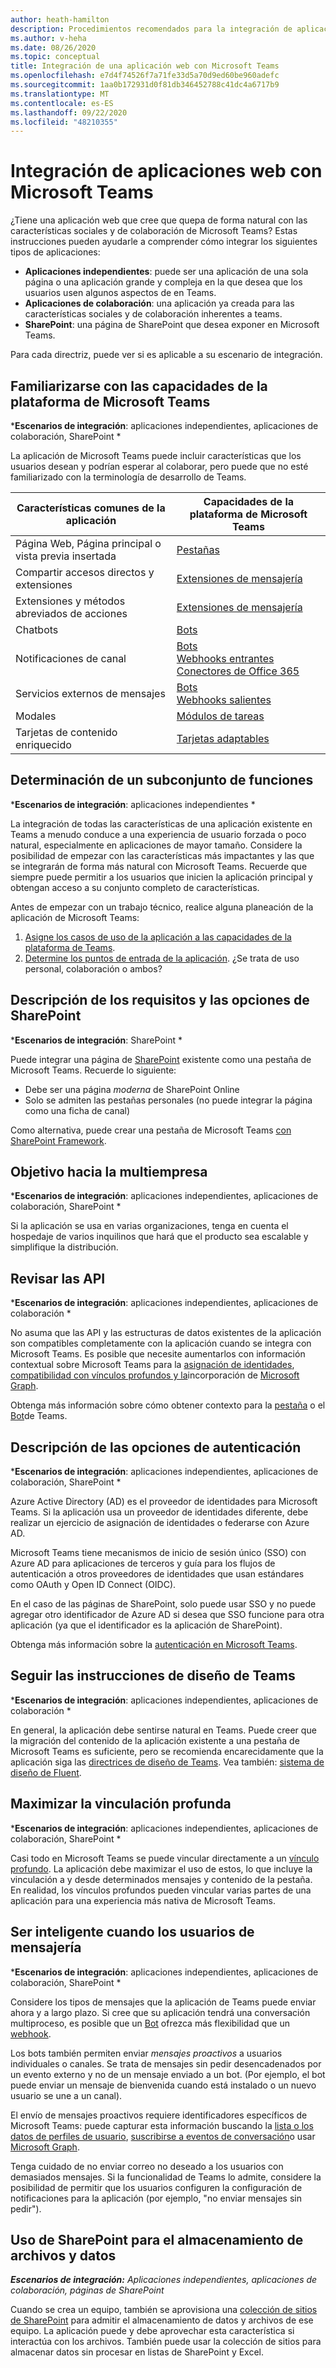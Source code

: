 ```yaml
---
author: heath-hamilton
description: Procedimientos recomendados para la integración de aplicaciones Web existentes con Microsoft Teams
ms.author: v-heha
ms.date: 08/26/2020
ms.topic: conceptual
title: Integración de una aplicación web con Microsoft Teams
ms.openlocfilehash: e7d4f74526f7a71fe33d5a70d9ed60be960adefc
ms.sourcegitcommit: 1aa0b172931d0f81db346452788c41dc4a6717b9
ms.translationtype: MT
ms.contentlocale: es-ES
ms.lasthandoff: 09/22/2020
ms.locfileid: "48210355"
---
```

# <a name="integrate-web-apps-with-teams"></a>Integración de aplicaciones web con Microsoft Teams

¿Tiene una aplicación web que cree que quepa de forma natural con las características sociales y de colaboración de Microsoft Teams? Estas instrucciones pueden ayudarle a comprender cómo integrar los siguientes tipos de aplicaciones:

* **Aplicaciones independientes**: puede ser una aplicación de una sola página o una aplicación grande y compleja en la que desea que los usuarios usen algunos aspectos de en Teams.
* **Aplicaciones de colaboración**: una aplicación ya creada para las características sociales y de colaboración inherentes a teams.
* **SharePoint**: una página de SharePoint que desea exponer en Microsoft Teams.

Para cada directriz, puede ver si es aplicable a su escenario de integración.

## <a name="get-to-know-teams-platform-capabilities"></a>Familiarizarse con las capacidades de la plataforma de Microsoft Teams

***Escenarios de integración**: aplicaciones independientes, aplicaciones de colaboración, SharePoint *

La aplicación de Microsoft Teams puede incluir características que los usuarios desean y podrían esperar al colaborar, pero puede que no esté familiarizado con la terminología de desarrollo de Teams.

|Características comunes de la aplicación   |Capacidades de la plataforma de Microsoft Teams   |
|----------|-----------|
|Página Web, Página principal o vista previa insertada  |[Pestañas](../tabs/what-are-tabs.md)  |
|Compartir accesos directos y extensiones  |[Extensiones de mensajería](../messaging-extensions/what-are-messaging-extensions.md)  |
|Extensiones y métodos abreviados de acciones  |[Extensiones de mensajería](../messaging-extensions/what-are-messaging-extensions.md)  |
|Chatbots  |[Bots](../bots/what-are-bots.md) |
|Notificaciones de canal  |[Bots](../bots/what-are-bots.md)<br/>[Webhooks entrantes](../webhooks-and-connectors/what-are-webhooks-and-connectors.md)<br/>[Conectores de Office 365](../webhooks-and-connectors/what-are-webhooks-and-connectors.md)  |
|Servicios externos de mensajes  |[Bots](../bots/what-are-bots.md)<br/>[Webhooks salientes](../webhooks-and-connectors/what-are-webhooks-and-connectors.md)  |
|Modales  |[Módulos de tareas](../task-modules-and-cards/what-are-task-modules.md)  |
|Tarjetas de contenido enriquecido  |[Tarjetas adaptables](../task-modules-and-cards/what-are-cards.md)  |

## <a name="determine-a-subset-of-functionality"></a>Determinación de un subconjunto de funciones

***Escenarios de integración**: aplicaciones independientes *

La integración de todas las características de una aplicación existente en Teams a menudo conduce a una experiencia de usuario forzada o poco natural, especialmente en aplicaciones de mayor tamaño. Considere la posibilidad de empezar con las características más impactantes y las que se integrarán de forma más natural con Microsoft Teams. Recuerde que siempre puede permitir a los usuarios que inicien la aplicación principal y obtengan acceso a su conjunto completo de características.

Antes de empezar con un trabajo técnico, realice alguna planeación de la aplicación de Microsoft Teams:

1. [Asigne los casos de uso de la aplicación a las capacidades de la plataforma de Teams](../concepts/design/map-use-cases.md).
1. [Determine los puntos de entrada de la aplicación](../concepts/extensibility-points.md). ¿Se trata de uso personal, colaboración o ambos?

## <a name="understand-sharepoint-requirements-and-options"></a>Descripción de los requisitos y las opciones de SharePoint

***Escenarios de integración**: SharePoint *

Puede integrar una página de [SharePoint](https://docs.microsoft.com/MicrosoftTeams/teams-standalone-static-tabs-using-spo-sites) existente como una pestaña de Microsoft Teams. Recuerde lo siguiente:

* Debe ser una página *moderna* de SharePoint Online
* Solo se admiten las pestañas personales (no puede integrar la página como una ficha de canal)

Como alternativa, puede crear una pestaña de Microsoft Teams [con SharePoint Framework](https://docs.microsoft.com/sharepoint/dev/spfx/integrate-with-teams-introduction).

## <a name="aim-towards-multi-tenancy"></a>Objetivo hacia la multiempresa

***Escenarios de integración**: aplicaciones independientes, aplicaciones de colaboración, SharePoint *

Si la aplicación se usa en varias organizaciones, tenga en cuenta el hospedaje de varios inquilinos que hará que el producto sea escalable y simplifique la distribución.

## <a name="review-your-apis"></a>Revisar las API

***Escenarios de integración**: aplicaciones independientes, aplicaciones de colaboración *

No asuma que las API y las estructuras de datos existentes de la aplicación son compatibles completamente con la aplicación cuando se integra con Microsoft Teams. Es posible que necesite aumentarlos con información contextual sobre Microsoft Teams para la [asignación de identidades](../concepts/authentication/configure-identity-provider.md), [compatibilidad con vínculos profundos y la](../concepts/build-and-test/deep-links.md)incorporación de [Microsoft Graph](https://docs.microsoft.com/graph/teams-concept-overview).

Obtenga más información sobre cómo obtener contexto para la [pestaña](../tabs/how-to/access-teams-context.md) o el [Bot](../bots/how-to/get-teams-context.md)de Teams.

## <a name="understand-authentication-options"></a>Descripción de las opciones de autenticación

***Escenarios de integración**: aplicaciones independientes, aplicaciones de colaboración, SharePoint *

Azure Active Directory (AD) es el proveedor de identidades para Microsoft Teams. Si la aplicación usa un proveedor de identidades diferente, debe realizar un ejercicio de asignación de identidades o federarse con Azure AD.

Microsoft Teams tiene mecanismos de inicio de sesión único (SSO) con Azure AD para aplicaciones de terceros y guía para los flujos de autenticación a otros proveedores de identidades que usan estándares como OAuth y Open ID Connect (OIDC).

En el caso de las páginas de SharePoint, solo puede usar SSO y no puede agregar otro identificador de Azure AD si desea que SSO funcione para otra aplicación (ya que el identificador es la aplicación de SharePoint).

Obtenga más información sobre la [autenticación en Microsoft Teams](../concepts/authentication/authentication.md).

## <a name="follow-teams-design-guidelines"></a>Seguir las instrucciones de diseño de Teams

***Escenarios de integración**: aplicaciones independientes, aplicaciones de colaboración *

En general, la aplicación debe sentirse natural en Teams. Puede creer que la migración del contenido de la aplicación existente a una pestaña de Microsoft Teams es suficiente, pero se recomienda encarecidamente que la aplicación siga las [directrices de diseño de Teams](../concepts/design/understand-use-cases.md). Vea también: [sistema de diseño de Fluent](https://fluentsite.z22.web.core.windows.net/).

## <a name="maximize-deep-linking"></a>Maximizar la vinculación profunda

***Escenarios de integración**: aplicaciones independientes, aplicaciones de colaboración, SharePoint *

Casi todo en Microsoft Teams se puede vincular directamente a un [vínculo profundo](../concepts/build-and-test/deep-links.md). La aplicación debe maximizar el uso de estos, lo que incluye la vinculación a y desde determinados mensajes y contenido de la pestaña. En realidad, los vínculos profundos pueden vincular varias partes de una aplicación para una experiencia más nativa de Microsoft Teams.

## <a name="be-smart-when-messaging-users"></a>Ser inteligente cuando los usuarios de mensajería

***Escenarios de integración**: aplicaciones independientes, aplicaciones de colaboración, SharePoint *

Considere los tipos de mensajes que la aplicación de Teams puede enviar ahora y a largo plazo. Si cree que su aplicación tendrá una conversación multiproceso, es posible que un [Bot](../bots/what-are-bots.md) ofrezca más flexibilidad que un [webhook](../webhooks-and-connectors/what-are-webhooks-and-connectors.md).

Los bots también permiten enviar *mensajes proactivos* a usuarios individuales o canales. Se trata de mensajes sin pedir desencadenados por un evento externo y no de un mensaje enviado a un bot. (Por ejemplo, el bot puede enviar un mensaje de bienvenida cuando está instalado o un nuevo usuario se une a un canal). 

El envío de mensajes proactivos requiere identificadores específicos de Microsoft Teams: puede capturar esta información buscando la [lista o los datos de perfiles de usuario](../bots/how-to/get-teams-context.md#fetching-the-roster-or-user-profile), [suscribirse a eventos de conversación](../bots/how-to/conversations/subscribe-to-conversation-events.md)o usar [Microsoft Graph](https://docs.microsoft.com/graph/teams-proactive-messaging).

Tenga cuidado de no enviar correo no deseado a los usuarios con demasiados mensajes. Si la funcionalidad de Teams lo admite, considere la posibilidad de permitir que los usuarios configuren la configuración de notificaciones para la aplicación (por ejemplo, "no enviar mensajes sin pedir").

## <a name="use-sharepoint-for-file-and-data-storage"></a>Uso de SharePoint para el almacenamiento de archivos y datos

***Escenarios de integración:** Aplicaciones independientes, aplicaciones de colaboración, páginas de SharePoint*

Cuando se crea un equipo, también se aprovisiona una [colección de sitios de SharePoint](https://docs.microsoft.com/microsoftteams/sharepoint-onedrive-interact) para admitir el almacenamiento de datos y archivos de ese equipo. La aplicación puede y debe aprovechar esta característica si interactúa con los archivos. También puede usar la colección de sitios para almacenar datos sin procesar en listas de SharePoint y Excel.
